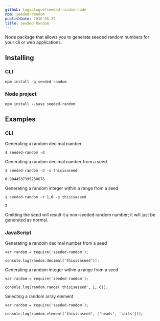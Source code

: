 ```yaml
---
github: logiclogue/seeded-random-node
npm: seeded-random 
publishDate: 2016-06-29
title: Seeded Random
---
```


Node package that allows you to generate seeded random numbers for your cli or
web applications.

## Installing

### CLI

`npm install -g seeded-random`

### Node project

`npm install --save seeded-random`

## Examples

### CLI

Generating a random decimal number

`$ seeded-random -d`

Generating a random decimal number from a seed

`$ seeded-random -d -s thisisaseed`

`0.9044537395238876`

Generating a random integer within a range from a seed

`$ seeded-random -r 1,6 -s thisisaseed`

`2`

Omitting the seed will result it a non-seeded random number; it will just be
generated as normal.

### JavaScript

Generating a random decimal number from a seed

```
var random = require('seeded-random');

console.log(random.decimal('thisisaseed'));
```

Generating a random integer within a range from a seed

```
var random = require('seeded-random');

console.log(random.range('thisisaseed', 1, 6));
```

Selecting a random array element

```
var random = require('seeded-random');

console.log(random.element('thisisaseed', ['heads', 'tails']));
```
